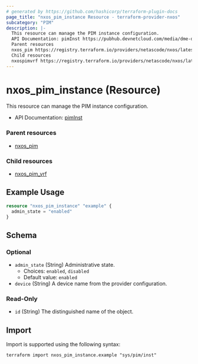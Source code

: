 ```yaml
---
# generated by https://github.com/hashicorp/terraform-plugin-docs
page_title: "nxos_pim_instance Resource - terraform-provider-nxos"
subcategory: "PIM"
description: |-
  This resource can manage the PIM instance configuration.
  API Documentation: pimInst https://pubhub.devnetcloud.com/media/dme-docs-10-2-2/docs/Layer%203/pim:Inst/
  Parent resources
  nxos_pim https://registry.terraform.io/providers/netascode/nxos/latest/docs/resources/pim
  Child resources
  nxospimvrf https://registry.terraform.io/providers/netascode/nxos/latest/docs/resources/pim_vrf
---
```


# nxos_pim_instance (Resource)

This resource can manage the PIM instance configuration.

- API Documentation: [pimInst](https://pubhub.devnetcloud.com/media/dme-docs-10-2-2/docs/Layer%203/pim:Inst/)

### Parent resources

- [nxos_pim](https://registry.terraform.io/providers/netascode/nxos/latest/docs/resources/pim)

### Child resources

- [nxos_pim_vrf](https://registry.terraform.io/providers/netascode/nxos/latest/docs/resources/pim_vrf)

## Example Usage

```terraform
resource "nxos_pim_instance" "example" {
  admin_state = "enabled"
}
```

<!-- schema generated by tfplugindocs -->
## Schema

### Optional

- `admin_state` (String) Administrative state.
  - Choices: `enabled`, `disabled`
  - Default value: `enabled`
- `device` (String) A device name from the provider configuration.

### Read-Only

- `id` (String) The distinguished name of the object.

## Import

Import is supported using the following syntax:

```shell
terraform import nxos_pim_instance.example "sys/pim/inst"
```
